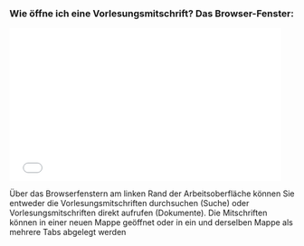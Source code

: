 ### Wie öffne ich eine Vorlesungsmitschrift? Das Browser-Fenster:

<iframe width="480" height="270" src="//www.youtube-nocookie.com/embed/iyHBtjJ9l7M?rel=0&start=40&end=80" frameborder="0" allowfullscreen="" /></iframe>

Über das Browserfenstern am linken Rand der Arbeitsoberfläche können Sie entweder die
Vorlesungsmitschriften durchsuchen (Suche) oder Vorlesungsmitschriften direkt aufrufen (Dokumente).
Die Mitschriften können in einer neuen Mappe geöffnet oder in ein und derselben Mappe als mehrere Tabs abgelegt werden

